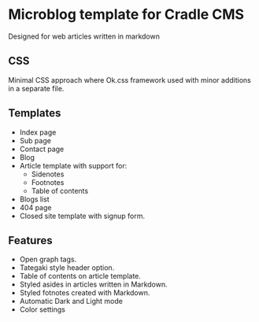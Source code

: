 # Microblog template for Cradle CMS

Designed for web articles written in markdown

## CSS
Minimal CSS approach where Ok.css framework used with minor additions in a separate file.

## Templates

* Index page
* Sub page
* Contact page
* Blog
* Article template with support for: 
  * Sidenotes
  * Footnotes
  * Table of contents
* Blogs list
* 404 page
* Closed site template with signup form.

## Features
* Open graph tags.
* Tategaki style header option.
* Table of contents on article template.
* Styled asides in articles written in Markdown.
* Styled fotnotes created with Markdown.
* Automatic Dark and Light mode
* Color settings

